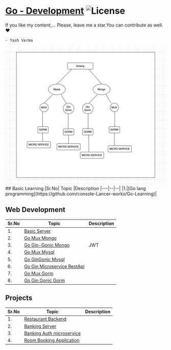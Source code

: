 # [Go - Development](https://leetcode.com/problemset/algorithms/) ![License](https://img.shields.io/badge/license-Apache_2.0-blue.svg)

If you like my content,... Please, leave me a star.You can contribute as well. ❤️
```diffb
- Yash Verma
```
<img  width="548" src="https://github.com/vyash5075/Golang/blob/main/Screenshot%202022-06-11%20at%206.34.53%20PM.png"/>
## Basic Learning
|Sr.No|  Topic |Description       
|---|--|--|
|1.|[Go lang programming](https://github.com/console-Lancer-works/Go-Learning)|


## Web Development
|Sr.No|  Topic |Description      
|---|--|--|
|1.|[Basic Server](https://github.com/console-Lancer-works/Go-basic-server)||
|2.|[Go Mux Mongo ](https://github.com/console-Lancer-works/Go-Mongo-Mux)|
|3.|[Go Gin-Gonic Mongo](https://github.com/console-Lancer-works/Go-Mongo-RestApi-Gin-Gonic-Jwt)|JWT
|4.|[Go Mux Mysql](https://github.com/console-Lancer-works/Go-mux-mysql-Restapi)|
|5.|[Go GinGonic Mysql](https://github.com/console-Lancer-works/GO-mysql-Gin-RestApi)|
|6.|[Go Gin Microservice RestApi](https://github.com/console-Lancer-works/Go-Gin-Microservice-RestApi)|
|7.|[Go Mux Gorm](https://github.com/console-Lancer-works/Go-mux-GORM)|
|8.|[Go Gin Gonic Gorm](https://github.com/console-Lancer-works/Go-Gin-Gorm)|


## Projects
|Sr.No|  Topic |Description|        
|---|--|--|
|1.|[Restaurant Backend](https://github.com/vyash5075/Restaurant-Backend-Golang)|
|2.|[Banking Server](https://github.com/vyash5075/Banking-server)|
|3.|[Banking Auth microservice](https://github.com/vyash5075/Banking-Auth-Microservice)|
|4.|[Room Booking Application](https://github.com/vyash5075/Room-BookingApp)|
